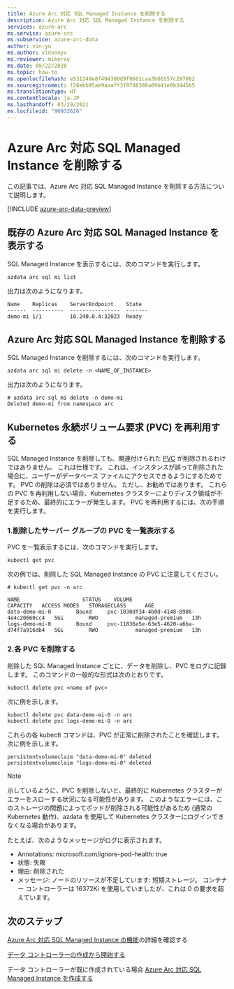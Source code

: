 ```yaml
---
title: Azure Arc 対応 SQL Managed Instance を削除する
description: Azure Arc 対応 SQL Managed Instance を削除する
services: azure-arc
ms.service: azure-arc
ms.subservice: azure-arc-data
author: vin-yu
ms.author: vinsonyu
ms.reviewer: mikeray
ms.date: 09/22/2020
ms.topic: how-to
ms.openlocfilehash: e531349e8f404380d9f0601caa3b66557c297062
ms.sourcegitcommit: f28ebb95ae9aaaff3f87d8388a09b41e0b3445b5
ms.translationtype: HT
ms.contentlocale: ja-JP
ms.lasthandoff: 03/29/2021
ms.locfileid: "90932626"
---
```

# <a name="delete-azure-arc-enabled-sql-managed-instance"></a>Azure Arc 対応 SQL Managed Instance を削除する
この記事では、Azure Arc 対応 SQL Managed Instance を削除する方法について説明します。

[!INCLUDE [azure-arc-data-preview](../../../includes/azure-arc-data-preview.md)]

## <a name="view-existing-azure-arc-enabled-sql-managed-instances"></a>既存の Azure Arc 対応 SQL Managed Instance を表示する
SQL Managed Instance を表示するには、次のコマンドを実行します。

```console
azdata arc sql mi list
```

出力は次のようになります。

```console
Name    Replicas    ServerEndpoint    State
------  ----------  ----------------  -------
demo-mi 1/1         10.240.0.4:32023  Ready
```

## <a name="delete-a-azure-arc-enabled-sql-managed-instance"></a>Azure Arc 対応 SQL Managed Instance を削除する
SQL Managed Instance を削除するには、次のコマンドを実行します。

```console
azdata arc sql mi delete -n <NAME_OF_INSTANCE>
```

出力は次のようになります。

```console
# azdata arc sql mi delete -n demo-mi
Deleted demo-mi from namespace arc
```

## <a name="reclaim-the-kubernetes-persistent-volume-claims-pvcs"></a>Kubernetes 永続ボリューム要求 (PVC) を再利用する

SQL Managed Instance を削除しても、関連付けられた [PVC](https://kubernetes.io/docs/concepts/storage/persistent-volumes/) が削除されるわけではありません。 これは仕様です。 これは、インスタンスが誤って削除された場合に、ユーザーがデータベース ファイルにアクセスできるようにするためです。 PVC の削除は必須ではありません。 ただし、お勧めではあります。 これらの PVC を再利用しない場合、Kubernetes クラスターによりディスク領域が不足するため、最終的にエラーが発生します。 PVC を再利用するには、次の手順を実行します。

### <a name="1-list-the-pvcs-for-the-server-group-you-deleted"></a>1.削除したサーバー グループの PVC を一覧表示する
PVC を一覧表示するには、次のコマンドを実行します。
```console
kubectl get pvc
```

次の例では、削除した SQL Managed Instance の PVC に注意してください。
```console
# kubectl get pvc -n arc

NAME                    STATUS    VOLUME                                     CAPACITY   ACCESS MODES   STORAGECLASS      AGE
data-demo-mi-0        Bound     pvc-1030df34-4b0d-4148-8986-4e4c20660cc4   5Gi        RWO            managed-premium   13h
logs-demo-mi-0        Bound     pvc-11836e5e-63e5-4620-a6ba-d74f7a916db4   5Gi        RWO            managed-premium   13h
```

### <a name="2-delete-each-of-the-pvcs"></a>2.各 PVC を削除する
削除した SQL Managed Instance ごとに、データを削除し、PVC をログに記録します。
このコマンドの一般的な形式は次のとおりです。 
```console
kubectl delete pvc <name of pvc>
```

次に例を示します。
```console
kubectl delete pvc data-demo-mi-0 -n arc
kubectl delete pvc logs-demo-mi-0 -n arc
```

これらの各 kubectl コマンドは、PVC が正常に削除されたことを確認します。 次に例を示します。
```console
persistentvolumeclaim "data-demo-mi-0" deleted
persistentvolumeclaim "logs-demo-mi-0" deleted
```
  

> [!NOTE]
> 示しているように、PVC を削除しないと、最終的に Kubernetes クラスターがエラーをスローする状況になる可能性があります。 このようなエラーには、このストレージの問題によってポッドが削除される可能性があるため (通常の Kubernetes 動作)、azdata を使用して Kubernetes クラスターにログインできなくなる場合があります。
>
> たとえば、次のようなメッセージがログに表示されます。  
> - Annotations:    microsoft.com/ignore-pod-health: true  
> - 状態:       失敗  
> - 理由:       削除された  
> - メッセージ:      ノードのリソースが不足しています: 短期ストレージ。 コンテナー コントローラーは 16372Ki を使用していましたが、これは 0 の要求を超えています。

## <a name="next-steps"></a>次のステップ

[Azure Arc 対応 SQL Managed Instance の機能](managed-instance-features.md)の詳細を確認する

[データ コントローラーの作成から開始する](create-data-controller.md)

データ コントローラーが既に作成されている場合 [Azure Arc 対応 SQL Managed Instance を作成する](create-sql-managed-instance.md)